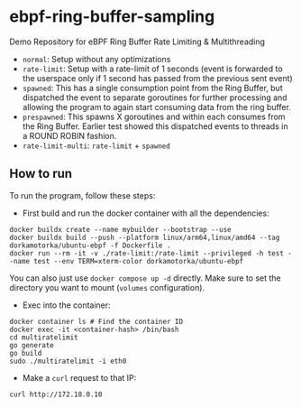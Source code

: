 # ebpf-ring-buffer-sampling

Demo Repository for eBPF Ring Buffer Rate Limiting &amp; Multithreading

- `normal`: Setup without any optimizations
- `rate-limit`: Setup with a rate-limit of 1 seconds (event is forwarded to the userspace only if 1 second has passed from the previous sent event)
- `spawned`: This has a single consumption point from the Ring Buffer, but dispatched the event to separate goroutines for further processing and allowing the program to again start consuming data from the ring buffer.
- `prespawned`: This spawns X goroutines and within each consumes from the Ring Buffer. Earlier test showed this dispatched events to threads in a ROUND ROBIN fashion.
- `rate-limit-multi`: `rate-limit` + `spawned`

## How to run

To run the program, follow these steps:

- First build and run the docker container with all the dependencies:
```
docker buildx create --name mybuilder --bootstrap --use
docker buildx build --push --platform linux/arm64,linux/amd64 --tag dorkamotorka/ubuntu-ebpf -f Dockerfile .
docker run --rm -it -v ./rate-limit:/rate-limit --privileged -h test --name test --env TERM=xterm-color dorkamotorka/ubuntu-ebpf
```

You can also just use `docker compose up -d` directly. Make sure to set the directory you want to mount (`volumes` configuration).

- Exec into the container:
```
docker container ls # Find the container ID
docker exec -it <container-hash> /bin/bash
cd multiratelimit
go generate
go build
sudo ./multiratelimit -i eth0
```
- Make a `curl` request to that IP:
```
curl http://172.18.0.10
```
